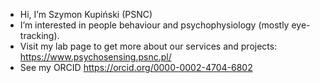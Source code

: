 - Hi, I’m Szymon Kupiński (PSNC) 
- I’m interested in people behaviour and psychophysiology (mostly eye-tracking).  
- Visit my lab page to get more about our services and projects: https://www.psychosensing.psnc.pl/
- See my ORCID https://orcid.org/0000-0002-4704-6802 


<!---
psncszymonk/psncszymonk is a ✨ special ✨ repository because its `README.md` (this file) appears on your GitHub profile.
You can click the Preview link to take a look at your changes.
--->

